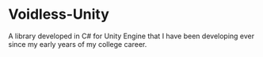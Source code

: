 # Voidless-Unity
A library developed in C# for Unity Engine that I have been developing ever since my early years of my college career.
